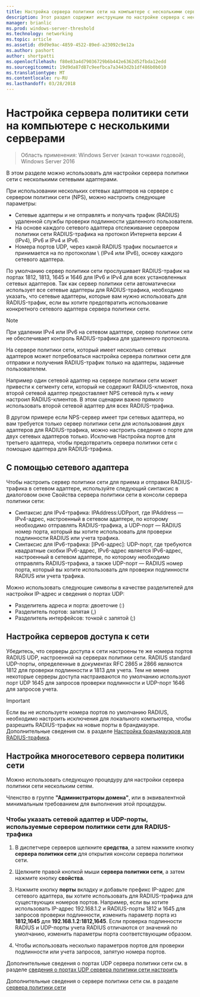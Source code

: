 ```yaml
---
title: Настройка сервера политики сети на компьютере с несколькими серверами
description: Этот раздел содержит инструкции по настройке сервера с несколькими сетевыми адаптерами, на которых работает сервер политики сети в Windows Server 2016.
manager: brianlic
ms.prod: windows-server-threshold
ms.technology: networking
ms.topic: article
ms.assetid: d9d9e9ac-4859-4522-89ed-a23092c9e12a
ms.author: pashort
author: shortpatti
ms.openlocfilehash: f80e83a4d79036729b6b442e6362d52fbda12edd
ms.sourcegitcommit: 19d9da87d87c9eefbca7a3443d2b1df486b0b010
ms.translationtype: MT
ms.contentlocale: ru-RU
ms.lasthandoff: 03/28/2018
---
```

# <a name="configure-nps-on-a-multihomed-computer"></a>Настройка сервера политики сети на компьютере с несколькими серверами

>Область применения: Windows Server (канал точками годовой), Windows Server 2016

В этом разделе можно использовать для настройки сервера политики сети с несколькими сетевыми адаптерами.

При использовании нескольких сетевых адаптеров на сервере с сервером политики сети (NPS), можно настроить следующие параметры:

- Сетевые адаптеры и не отправлять и получать трафик \(RADIUS\) удаленной службы проверки подлинности удаленного пользователя.
- На основе каждого сетевого адаптера отслеживание сервером политики сети RADIUS-трафика на протокол Интернета версии 4 \(IPv4\), IPv6 и IPv4 и IPv6.
- Номера портов UDP, через какой RADIUS трафик посылается и принимается на по протоколам \ (IPv4 или IPv6\), основу каждого сетевого адаптера.

По умолчанию сервер политики сети прослушивает RADIUS-трафик на портах 1812, 1813, 1645 и 1646 для IPv6 и IPv4 для всех установленных сетевых адаптеров. Так как сервер политики сети автоматически использует все сетевые адаптеры для RADIUS-трафика, необходимо указать, что сетевые адаптеры, которые вам нужно использовать для RADIUS-трафик, если вы хотите предотвратить использование конкретного сетевого адаптера сервера политики сети.

>[!NOTE]
>При удалении IPv4 или IPv6 на сетевом адаптере, сервер политики сети не обеспечивает контроль RADIUS-трафика для удаленного протокола.

На сервере политики сети, который имеет несколько сетевых адаптеров может потребоваться настройка сервера политики сети для отправки и получения RADIUS-трафик только на адаптеры, заданные пользователем.

Например один сетевой адаптер на сервере политики сети может привести к сегменту сети, который не содержит RADIUS-клиентов, пока второй сетевой адаптер предоставляет NPS сетевой путь к нему настроил RADIUS-клиентов. В этом сценарии важно прямого использовать второй сетевой адаптер для всех RADIUS-трафика.

В другом примере если NPS-сервер имеет три сетевых адаптера, но вам требуется только сервер политики сети для использования двух адаптеров для RADIUS-трафика, можно настроить сведения о порте для двух сетевых адаптеров только. Исключив Настройка портов для третьего адаптера, чтобы предотвратить сервера политики сети с помощью адаптера для RADIUS-трафика.

## <a name="using-a-network-adapter"></a>С помощью сетевого адаптера

Чтобы настроить сервер политики сети для приема и отправки RADIUS-трафика в сетевом адаптере, используйте следующий синтаксис в диалоговом окне Свойства сервера политики сети в консоли сервера политики сети:

- Синтаксис для IPv4-трафика: IPAddress:UDPport, где IPAddress — IPv4-адрес, настроенный в сетевом адаптере, по которому необходимо отправлять RADIUS-трафика, а UDP-порт — RADIUS номер порта, который вы хотите использовать для проверки подлинности RADIUS или учета трафика.
- Синтаксис для IPv6-трафика: [IPv6-адрес]: UDP-порт, где требуются квадратные скобки IPv6-адрес, IPv6-адрес является IPv6-адрес, настроенный в сетевом адаптере, по которому необходимо отправлять RADIUS-трафика, а также UDP-порт — RADIUS номер порта, который вы хотите использовать для проверки подлинности RADIUS или учета трафика.

Можно использовать следующие символы в качестве разделителей для настройки IP-адрес и сведения о портах UDP:

- Разделитель адреса и порта: двоеточие (:)
- Разделитель портов: запятая (,)
- Разделитель интерфейсов: точкой с запятой (;)

## <a name="configuring-network-access-servers"></a>Настройка серверов доступа к сети

Убедитесь, что серверы доступа к сети настроены те же номера портов RADIUS UDP, настроенной на серверах политики сети. RADIUS standard UDP-порты, определенные в документах RFC 2865 и 2866 являются 1812 для проверки подлинности и 1813 для учета. Тем не менее некоторые серверы доступа настраиваются по умолчанию используют порт UDP 1645 для запросов проверки подлинности и UDP-порт 1646 для запросов учета.

>[!IMPORTANT]
>Если вы не используете номера портов по умолчанию RADIUS, необходимо настроить исключения для локального компьютера, чтобы разрешить RADIUS-трафик на новые порты в брандмауэре. Дополнительные сведения см. в разделе [Настройка брандмауэров для RADIUS-трафика](nps-firewalls-configure.md).

## <a name="configure-the-multihomed-nps-server"></a>Настройка многосетевого сервера политики сети

Можно использовать следующую процедуру для настройки сервера политики сети нескольким сетям.

Членство в группе **"Администраторы домена"**, или в эквивалентной минимальным требованием для выполнения этой процедуры.

### <a name="to-specify-the-network-adapter-and-udp-ports-that-nps-uses-for-radius-traffic"></a>Чтобы указать сетевой адаптер и UDP-порты, используемые сервером политики сети для RADIUS-трафика

1. В диспетчере серверов щелкните **средства**, а затем нажмите кнопку **сервера политики сети** для открытия консоли сервера политики сети.

2. Щелкните правой кнопкой мыши **сервера политики сети**, а затем нажмите кнопку **свойства**.

3. Нажмите кнопку **порты** вкладку и добавьте префикс IP-адрес для сетевого адаптера, вы хотите использовать для RADIUS-трафика для существующих номеров портов. Например, если вы хотите использовать IP-адрес 192.168.1.2 и RADIUS-порты 1812 и 1645 для запросов проверки подлинности, изменить параметр порта из **1812,1645** для **192.168.1.2:1812,1645**. Если проверка подлинности RADIUS и UDP-порты учета RADIUS отличаются от значений по умолчанию, изменить параметры порта соответствующим образом.

4. Чтобы использовать несколько параметров портов для проверки подлинности или учета запросов, запятую номера портов.

Дополнительные сведения о портах UDP сервера политики сети см. в разделе [сведения о портах UDP сервера политики сети настроить](nps-udp-ports-configure.md)


Дополнительные сведения о сервере политики сети см. в разделе [сервера политики сети](nps-top.md)

